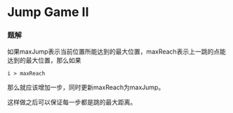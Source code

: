 # Jump Game II

### 题解

如果maxJump表示当前位置所能达到的最大位置，maxReach表示上一跳的点能达到的最大位置，那么如果

```
i > maxReach
```

那么就应该增加一步，同时更新maxReach为maxJump。

这样做之后可以保证每一步都是跳的最大距离。

